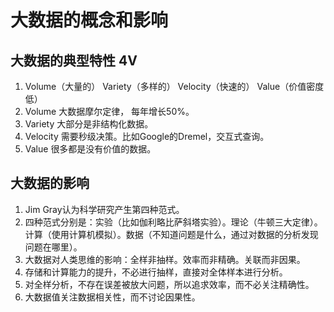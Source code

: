 # 大数据的概念和影响

## 大数据的典型特性 4V

1. Volume（大量的） Variety（多样的） Velocity（快速的） Value（价值密度低）
2. Volume 大数据摩尔定律， 每年增长50%。
3. Variety 大部分是非结构化数据。
4. Velocity 需要秒级决策。比如Google的Dremel，交互式查询。
5. Value 很多都是没有价值的数据。

## 大数据的影响

1. Jim Gray认为科学研究产生第四种范式。
2. 四种范式分别是：实验（比如伽利略比萨斜塔实验）。理论（牛顿三大定律）。计算（使用计算机模拟）。数据（不知道问题是什么，通过对数据的分析发现问题在哪里）。
3. 大数据对人类思维的影响：全样非抽样。效率而非精确。关联而非因果。
4. 存储和计算能力的提升，不必进行抽样，直接对全体样本进行分析。
5. 对全样分析，不存在误差被放大问题，所以追求效率，而不必关注精确性。
6. 大数据值关注数据相关性，而不讨论因果性。
